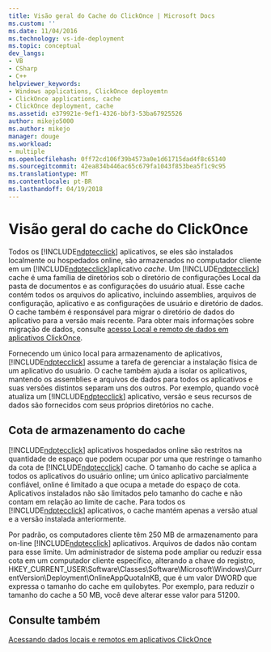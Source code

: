 ```yaml
---
title: Visão geral do Cache do ClickOnce | Microsoft Docs
ms.custom: ''
ms.date: 11/04/2016
ms.technology: vs-ide-deployment
ms.topic: conceptual
dev_langs:
- VB
- CSharp
- C++
helpviewer_keywords:
- Windows applications, ClickOnce deployemtn
- ClickOnce applications, cache
- ClickOnce deployment, cache
ms.assetid: e379921e-9ef1-4326-bbf3-53ba67925526
author: mikejo5000
ms.author: mikejo
manager: douge
ms.workload:
- multiple
ms.openlocfilehash: 0ff72cd106f39b4573a0e1d61715dad4f8c65140
ms.sourcegitcommit: 42ea834b446ac65c679fa1043f853bea5f1c9c95
ms.translationtype: MT
ms.contentlocale: pt-BR
ms.lasthandoff: 04/19/2018
---
```

# <a name="clickonce-cache-overview"></a>Visão geral do cache do ClickOnce
Todos os [!INCLUDE[ndptecclick](../deployment/includes/ndptecclick_md.md)] aplicativos, se eles são instalados localmente ou hospedados online, são armazenados no computador cliente em um [!INCLUDE[ndptecclick](../deployment/includes/ndptecclick_md.md)]aplicativo *cache*. Um [!INCLUDE[ndptecclick](../deployment/includes/ndptecclick_md.md)] cache é uma família de diretórios sob o diretório de configurações Local da pasta de documentos e as configurações do usuário atual. Esse cache contém todos os arquivos do aplicativo, incluindo assemblies, arquivos de configuração, aplicativo e as configurações de usuário e diretório de dados. O cache também é responsável para migrar o diretório de dados do aplicativo para a versão mais recente. Para obter mais informações sobre migração de dados, consulte [acesso Local e remoto de dados em aplicativos ClickOnce](../deployment/accessing-local-and-remote-data-in-clickonce-applications.md).  
  
 Fornecendo um único local para armazenamento de aplicativos, [!INCLUDE[ndptecclick](../deployment/includes/ndptecclick_md.md)] assume a tarefa de gerenciar a instalação física de um aplicativo do usuário. O cache também ajuda a isolar os aplicativos, mantendo os assemblies e arquivos de dados para todos os aplicativos e suas versões distintos separam uns dos outros. Por exemplo, quando você atualiza um [!INCLUDE[ndptecclick](../deployment/includes/ndptecclick_md.md)] aplicativo, versão e seus recursos de dados são fornecidos com seus próprios diretórios no cache.  
  
## <a name="cache-storage-quota"></a>Cota de armazenamento do cache  
 [!INCLUDE[ndptecclick](../deployment/includes/ndptecclick_md.md)] aplicativos hospedados online são restritos na quantidade de espaço que podem ocupar por uma que restringe o tamanho da cota de [!INCLUDE[ndptecclick](../deployment/includes/ndptecclick_md.md)] cache. O tamanho do cache se aplica a todos os aplicativos do usuário online; um único aplicativo parcialmente confiável, online é limitado a que ocupa a metade do espaço de cota. Aplicativos instalados não são limitados pelo tamanho do cache e não contam em relação ao limite de cache. Para todos os [!INCLUDE[ndptecclick](../deployment/includes/ndptecclick_md.md)] aplicativos, o cache mantém apenas a versão atual e a versão instalada anteriormente.  
  
 Por padrão, os computadores cliente têm 250 MB de armazenamento para on-line [!INCLUDE[ndptecclick](../deployment/includes/ndptecclick_md.md)] aplicativos. Arquivos de dados não contam para esse limite. Um administrador de sistema pode ampliar ou reduzir essa cota em um computador cliente específico, alterando a chave do registro, HKEY_CURRENT_USER\Software\Classes\Software\Microsoft\Windows\CurrentVersion\Deployment\OnlineAppQuotaInKB, que é um valor DWORD que expressa o tamanho do cache em quilobytes. Por exemplo, para reduzir o tamanho do cache a 50 MB, você deve alterar esse valor para 51200.  
  
## <a name="see-also"></a>Consulte também  
 [Acessando dados locais e remotos em aplicativos ClickOnce](../deployment/accessing-local-and-remote-data-in-clickonce-applications.md)